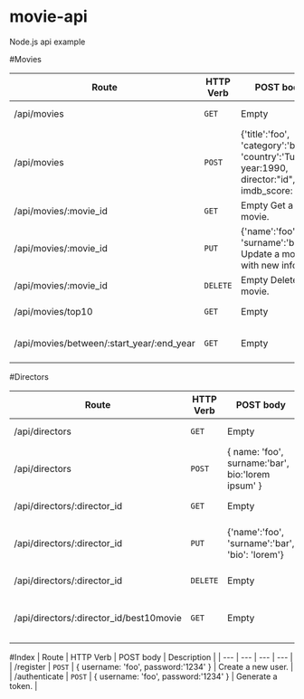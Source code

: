 # movie-api
Node.js api example

#Movies

| Route | HTTP Verb | POST body | Description |
| --- | --- | --- | --- |
| /api/movies | `GET` | Empty | List all movies. |
| /api/movies |	`POST` | {'title':'foo', 'category':'bar', 'country':'Turkey', year:1990, director:"id", imdb_score: 9.7 } | Create a new movie. |
| /api/movies/:movie_id | `GET` | Empty	Get a movie. |
| /api/movies/:movie_id | `PUT` | {'name':'foo', 'surname':'bar'}	Update a movie with new info. |
| /api/movies/:movie_id | `DELETE` | Empty	Delete a movie. |
| /api/movies/top10 | `GET` | Empty | Get the top 10 movies. |
| /api/movies/between/:start_year/:end_year | `GET` | Empty | Movies between two dates. |

#Directors

| Route | HTTP Verb | POST body | Description |
| --- | --- | --- | --- |
| /api/directors | 	`GET` | Empty |	List all directors. | 
| /api/directors | 	`POST` | 	{ name: 'foo', surname:'bar', bio:'lorem ipsum' } | Create a new director. | 
| /api/directors/:director_id | `GET` | Empty | Get a director. | 
| /api/directors/:director_id | `PUT` | {'name':'foo', 'surname':'bar', 'bio': 'lorem'} | Update a director with new info. | 
| /api/directors/:director_id | `DELETE` | 	Empty | Delete a director. | 
| /api/directors/:director_id/best10movie |	`GET` | Empty | The director's top 10 films. |

#Index
| Route | HTTP Verb | POST body | Description |
| --- | --- | --- | --- |
| /register | `POST` | { username: 'foo', password:'1234' } | Create a new user. |
| /authenticate | `POST` | { username: 'foo', password:'1234' } |	Generate a token. |